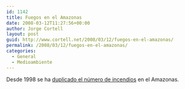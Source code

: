 ```yaml
---
id: 1142
title: Fuegos en el Amazonas
date: 2008-03-12T11:27:56+00:00
author: Jorge Cortell
layout: post
guid: http://www.cortell.net/2008/03/12/fuegos-en-el-amazonas/
permalink: /2008/03/12/fuegos-en-el-amazonas/
categories:
  - General
  - Medioambiente
---
```

Desde 1998 se ha <a target="_blank" title="NASA" href="http://earthobservatory.nasa.gov/Study/AmazonFireRise/">duplicado el número de incendios</a> en el Amazonas.